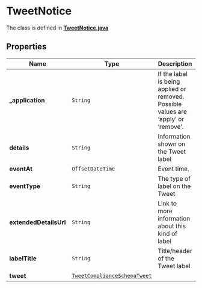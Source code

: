 

# TweetNotice

The class is defined in **[TweetNotice.java](../../src/main/java/example/micronaut/model/TweetNotice.java)**

## Properties

Name | Type | Description | Notes
------------ | ------------- | ------------- | -------------
**_application** | `String` | If the label is being applied or removed. Possible values are ‘apply’ or ‘remove’. | 
**details** | `String` | Information shown on the Tweet label |  [optional property]
**eventAt** | `OffsetDateTime` | Event time. | 
**eventType** | `String` | The type of label on the Tweet | 
**extendedDetailsUrl** | `String` | Link to more information about this kind of label |  [optional property]
**labelTitle** | `String` | Title/header of the Tweet label |  [optional property]
**tweet** | [`TweetComplianceSchemaTweet`](TweetComplianceSchemaTweet.md) |  | 









